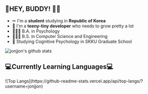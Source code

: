 ## 👻HEY, BUDDY! 👋👋
+ ✏ I'm a **student** studying in **Republic of Korea**
+ 🌱 I'm a **teeny-tiny developer** who needs to grow pretty a lot 
+ 👩🏻‍🎓 B.A. in Psychology
+ 👩🏻‍🎓 B.S. in Computer Science and Engineering
+ 📝 Studying Cognitive Psychology in SKKU Graduate School

![jonjjon's github stats](https://github-readme-stats.vercel.app/api?username=jonjjon&show_icons=true&theme=vue&count_private=true)


<h2>💻Currently Learning Languages💻</h2>
![Top Langs](https://github-readme-stats.vercel.app/api/top-langs/?username=jonjjon)



